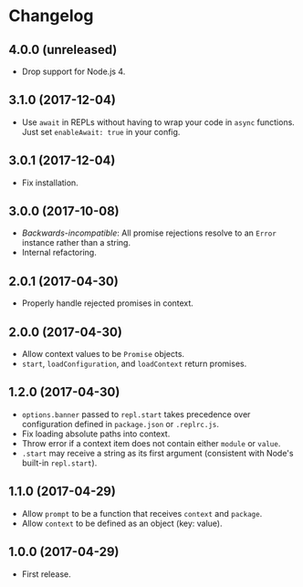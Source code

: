 # Changelog

## 4.0.0 (unreleased)

* Drop support for Node.js 4.

## 3.1.0 (2017-12-04)

* Use `await` in REPLs without having to wrap your code in `async`
functions. Just set `enableAwait: true` in your config.

## 3.0.1 (2017-12-04)

* Fix installation.

## 3.0.0 (2017-10-08)

* *Backwards-incompatible*: All promise rejections resolve to an `Error`
instance rather than a string.
* Internal refactoring.

## 2.0.1 (2017-04-30)

* Properly handle rejected promises in context.

## 2.0.0 (2017-04-30)

* Allow context values to be `Promise` objects.
* `start`, `loadConfiguration`, and `loadContext` return promises.

## 1.2.0 (2017-04-30)

* `options.banner` passed to `repl.start` takes precedence over configuration defined in `package.json` or `.replrc.js`.
* Fix loading absolute paths into context.
* Throw error if a context item does not contain either `module` or `value`.
* `.start` may receive a string as its first argument (consistent with Node's built-in `repl.start`).

## 1.1.0 (2017-04-29)

* Allow `prompt` to be a function that receives `context` and `package`.
* Allow `context` to be defined as an object (key: value).

## 1.0.0 (2017-04-29)

* First release.
